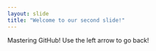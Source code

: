```yaml
---
layout: slide
title: "Welcome to our second slide!"
---
```

Mastering GitHub!
Use the left arrow to go back!
